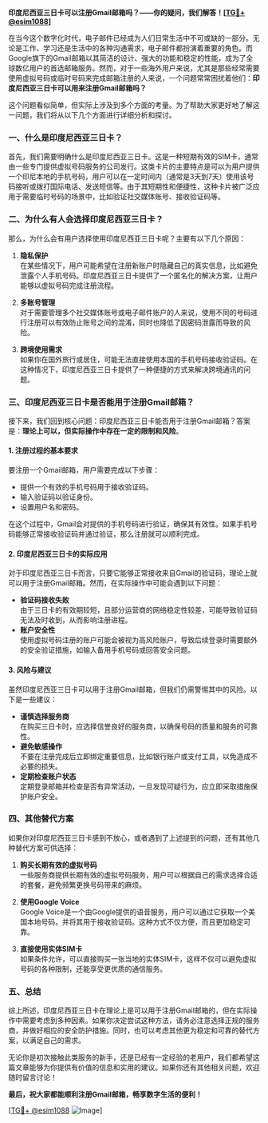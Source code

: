 **印度尼西亚三日卡可以注册Gmail邮箱吗？——你的疑问，我们解答！[[TG💪+ @esim1088](https://t.me/s/esim1088)]**

在当今这个数字化时代，电子邮件已经成为人们日常生活中不可或缺的一部分。无论是工作、学习还是生活中的各种沟通需求，电子邮件都扮演着重要的角色。而Google旗下的Gmail邮箱以其简洁的设计、强大的功能和稳定的性能，成为了全球数亿用户的首选邮箱服务。然而，对于一些海外用户来说，尤其是那些经常需要使用虚拟号码或临时号码来完成邮箱注册的人来说，一个问题常常困扰着他们：**印度尼西亚三日卡可以用来注册Gmail邮箱吗？**

这个问题看似简单，但实际上涉及到多个方面的考量。为了帮助大家更好地了解这一问题，我们将从以下几个方面进行详细分析和探讨。

### 一、什么是印度尼西亚三日卡？

首先，我们需要明确什么是印度尼西亚三日卡。这是一种短期有效的SIM卡，通常由一些专门提供虚拟号码服务的公司发行。这类卡片的主要特点是可以为用户提供一个印尼本地的手机号码，用户可以在一定时间内（通常是3天到7天）使用该号码接听或拨打国际电话、发送短信等。由于其短期性和便捷性，这种卡片被广泛应用于需要临时号码的场景中，比如验证社交媒体账号、接收验证码等。

### 二、为什么有人会选择印度尼西亚三日卡？

那么，为什么会有用户选择使用印度尼西亚三日卡呢？主要有以下几个原因：

1. **隐私保护**  
   在某些情况下，用户可能希望在注册新账户时隐藏自己的真实信息，比如避免泄露个人手机号码。印度尼西亚三日卡提供了一个匿名化的解决方案，让用户能够以虚拟号码完成注册流程。

2. **多账号管理**  
   对于需要管理多个社交媒体账号或电子邮件账户的人来说，使用不同的号码进行注册可以有效防止账号之间的混淆，同时也降低了因密码泄露而导致的风险。

3. **跨境使用需求**  
   如果你在国外旅行或居住，可能无法直接使用本国的手机号码接收验证码。在这种情况下，印度尼西亚三日卡提供了一种便捷的方式来解决跨境通讯的问题。

### 三、印度尼西亚三日卡是否能用于注册Gmail邮箱？

接下来，我们回到核心问题：印度尼西亚三日卡能否用于注册Gmail邮箱？答案是：**理论上可以，但实际操作中存在一定的限制和风险**。

#### 1. 注册过程的基本要求
要注册一个Gmail邮箱，用户需要完成以下步骤：
- 提供一个有效的手机号码用于接收验证码。
- 输入验证码以验证身份。
- 设置用户名和密码。

在这个过程中，Gmail会对提供的手机号码进行验证，确保其有效性。如果手机号码能够正常接收验证码并通过验证，那么注册就可以顺利完成。

#### 2. 印度尼西亚三日卡的实际应用
对于印度尼西亚三日卡而言，只要它能够正常接收来自Gmail的验证码，理论上就可以用于注册Gmail邮箱。然而，在实际操作中可能会遇到以下问题：
- **验证码接收失败**  
  由于三日卡的有效期较短，且部分运营商的网络稳定性较差，可能导致验证码无法及时收到，从而影响注册进程。
- **账户安全性**  
  使用虚拟号码注册的账户可能会被视为高风险账户，导致后续登录时需要额外的安全验证措施，如输入备用手机号码或回答安全问题。

#### 3. 风险与建议
虽然印度尼西亚三日卡可以用于注册Gmail邮箱，但我们仍需警惕其中的风险。以下是一些建议：
- **谨慎选择服务商**  
  在购买三日卡时，应选择信誉良好的服务商，以确保号码的质量和服务的可靠性。
- **避免敏感操作**  
  不要在注册完成后立即绑定重要信息，比如银行账户或支付工具，以免造成不必要的损失。
- **定期检查账户状态**  
  定期登录邮箱并检查是否有异常活动，一旦发现可疑行为，应立即采取措施保护账户安全。

### 四、其他替代方案

如果你对印度尼西亚三日卡感到不放心，或者遇到了上述提到的问题，还有其他几种替代方案可供选择：

1. **购买长期有效的虚拟号码**  
   一些服务商提供长期有效的虚拟号码服务，用户可以根据自己的需求选择合适的套餐，避免频繁更换号码带来的麻烦。

2. **使用Google Voice**  
   Google Voice是一个由Google提供的语音服务，用户可以通过它获取一个美国本地号码，并将其用于接收验证码。这种方式不仅方便，而且更加稳定可靠。

3. **直接使用实体SIM卡**  
  如果条件允许，可以直接购买一张当地的实体SIM卡，这样不仅可以避免虚拟号码的各种限制，还能享受更优质的通信服务。

### 五、总结

综上所述，印度尼西亚三日卡在理论上是可以用于注册Gmail邮箱的，但在实际操作中需要考虑到多种因素。如果你决定尝试这种方法，请务必注意选择正规的服务商，并做好相应的安全防护措施。同时，也可以考虑其他更为稳定和可靠的替代方案，以满足自己的需求。

无论你是初次接触此类服务的新手，还是已经有一定经验的老用户，我们都希望这篇文章能够为你提供有价值的信息和实用的建议。如果你还有其他相关问题，欢迎随时留言讨论！

**最后，祝大家都能顺利注册Gmail邮箱，畅享数字生活的便利！**

[[TG💪+ @esim1088](https://t.me/s/esim1088) ![Image](https://i.postimg.cc/4NQfJmqS/Snipaste-2025-05-13-00-14-12.png)]